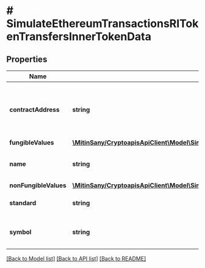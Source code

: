 # # SimulateEthereumTransactionsRITokenTransfersInnerTokenData

## Properties

Name | Type | Description | Notes
------------ | ------------- | ------------- | -------------
**contractAddress** | **string** | String representation of contract address of the token that was transfered |
**fungibleValues** | [**\MitinSany/CryptoapisApiClient\Model\SimulateEthereumTransactionsRITokenTransfersInnerTokenDataFungibleValues**](SimulateEthereumTransactionsRITokenTransfersInnerTokenDataFungibleValues.md) |  | [optional]
**name** | **string** | String representation of the token name | [optional]
**nonFungibleValues** | [**\MitinSany/CryptoapisApiClient\Model\SimulateEthereumTransactionsRITokenTransfersInnerTokenDataNonFungibleValues**](SimulateEthereumTransactionsRITokenTransfersInnerTokenDataNonFungibleValues.md) |  | [optional]
**standard** | **string** | Defines the specific token type. |
**symbol** | **string** | String representation of the token symbol | [optional]

[[Back to Model list]](../../README.md#models) [[Back to API list]](../../README.md#endpoints) [[Back to README]](../../README.md)
